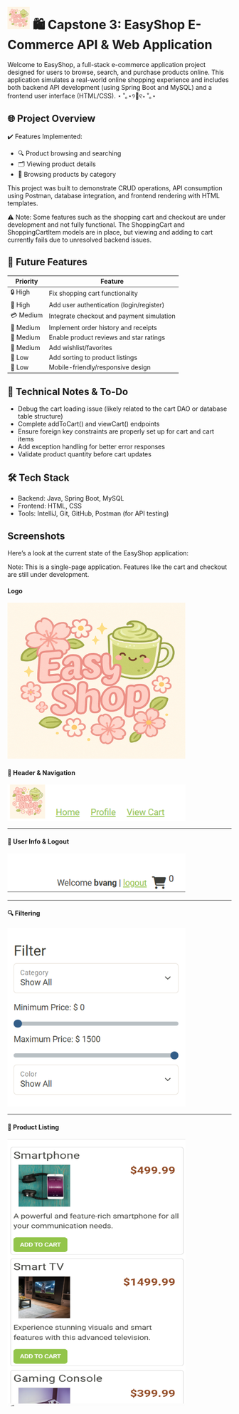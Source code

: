 # <img src="/images/screenshots/logo.png" alt="Logo" width="50" height="50" /> 🛍️ Capstone 3: EasyShop E-Commerce API & Web Application

Welcome to EasyShop, a full-stack e-commerce application project designed for users to browse, search, and purchase products online. This application simulates a real-world online shopping experience and includes both backend API development (using Spring Boot and MySQL) and a frontend user interface (HTML/CSS). ⋆ ˚｡⋆୨🍓୧⋆ ˚｡⋆



## 🌐 Project Overview

✔️ Features Implemented:

- 🔍 Product browsing and searching
- 🗂️ Viewing product details
- 📁 Browsing products by category

This project was built to demonstrate CRUD operations, API consumption using Postman, database integration, and frontend rendering with HTML templates.

⚠️ Note: Some features such as the shopping cart and checkout are under development and not fully functional. The ShoppingCart and ShoppingCartItem models are in place, but viewing and adding to cart currently fails due to unresolved backend issues.


## 🧭 Future Features

| Priority | Feature |
|----------|---------|
| 🔒 High  | Fix shopping cart functionality             |
| 🔐 High  | Add user authentication (login/register)    |
| 💳 Medium| Integrate checkout and payment simulation   |
| 💾 Medium| Implement order history and receipts        |
| 💬 Medium| Enable product reviews and star ratings     |
| 🎁 Medium| Add wishlist/favorites                      |
| 🔄 Low   | Add sorting to product listings             |
| 📱 Low   | Mobile-friendly/responsive design           |

## 🔧 Technical Notes & To-Do
- Debug the cart loading issue (likely related to the cart DAO or database table structure)
- Complete addToCart() and viewCart() endpoints
- Ensure foreign key constraints are properly set up for cart and cart items
- Add exception handling for better error responses
- Validate product quantity before cart updates

## 🛠️ Tech Stack
- Backend: Java, Spring Boot, MySQL
- Frontend: HTML, CSS
- Tools: IntelliJ, Git, GitHub, Postman (for API testing)

## Screenshots
Here’s a look at the current state of the EasyShop application:

Note: This is a single-page application. Features like the cart and checkout are still under development.

#### Logo
<img src="/images/screenshots/logo.png" alt="Logo" width="400" height="350" />

#### 🧭 Header & Navigation
<img src="images/screenshots/Screenshot1.png" alt="Header" width="400" />

---

#### 👤 User Info & Logout
<img src="images/screenshots/Screenshot4.png" alt="User Info" width="400" />

---

#### 🔍 Filtering
<img src="images/screenshots/Screenshot2.png" alt="Filtering" width="400" height="400" />

---

#### 🛒 Product Listing
<img src="images/screenshots/Screenshot3.png" alt="Product Listing" width="400" height="600" />

